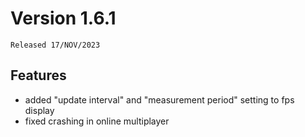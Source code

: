 # Version 1.6.1

`Released 17/NOV/2023`

## Features

- added "update interval" and "measurement period" setting to fps display
- fixed crashing in online multiplayer

